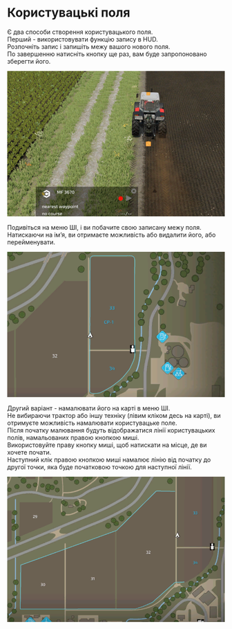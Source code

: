 # Користувацькі поля

  
Є два способи створення користувацького поля.  
Перший - використовувати функцію запису в HUD.  
Розпочніть запис і запишіть межу вашого нового поля.  
По завершенню натисніть кнопку ще раз, вам буде запропоновано зберегти його.  


![Image](../assets/images/recordcustomhelp_0_0_765_510.png)

  
Подивіться на меню ШІ, і ви побачите свою записану межу поля.  
Натискаючи на ім’я, ви отримаєте можливість або видалити його, або перейменувати.  


![Image](../assets/images/donecustomhelp_0_0_765_510.png)

  
Другий варіант - намалювати його на карті в меню ШІ.  
Не вибираючи трактор або іншу техніку (лівим кліком десь на карті), ви отримуєте можливість намалювати користувацьке поле.  
Після початку малювання будуть відображатися лінії користувацьких полів, намальованих правою кнопкою миші.  
Використовуйте праву кнопку миші, щоб натискати на місце, де ви хочете почати.  
Наступний клік правою кнопкою миші намалює лінію від початку до другої точки, яка буде початковою точкою для наступної лінії.  


![Image](../assets/images/drawcustomhelp_0_0_765_510.png)

